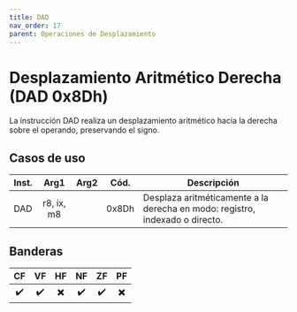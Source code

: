 ```yaml
---
title: DAD
nav_order: 17
parent: Operaciones de Desplazamiento
---
```


# Desplazamiento Aritmético Derecha (DAD 0x8Dh)

La instrucción DAD realiza un desplazamiento aritmético hacia la derecha sobre el operando, preservando el signo.

## Casos de uso

| Inst. |     Arg1     | Arg2 | Cód.  | Descripción                                                                |
|:-----:|:------------:|:----:|:-----:|----------------------------------------------------------------------------|
| DAD   | r8, ix, m8   |      | 0x8Dh | Desplaza aritméticamente a la derecha en modo: registro, indexado o directo. |

## Banderas

| CF  | VF  | HF  | NF  | ZF  | PF  |
|:---:|:---:|:---:|:---:|:---:|:---:|
| ✔️  | ✔️  | ✖️  | ✔️  | ✔️  | ✖️  |
